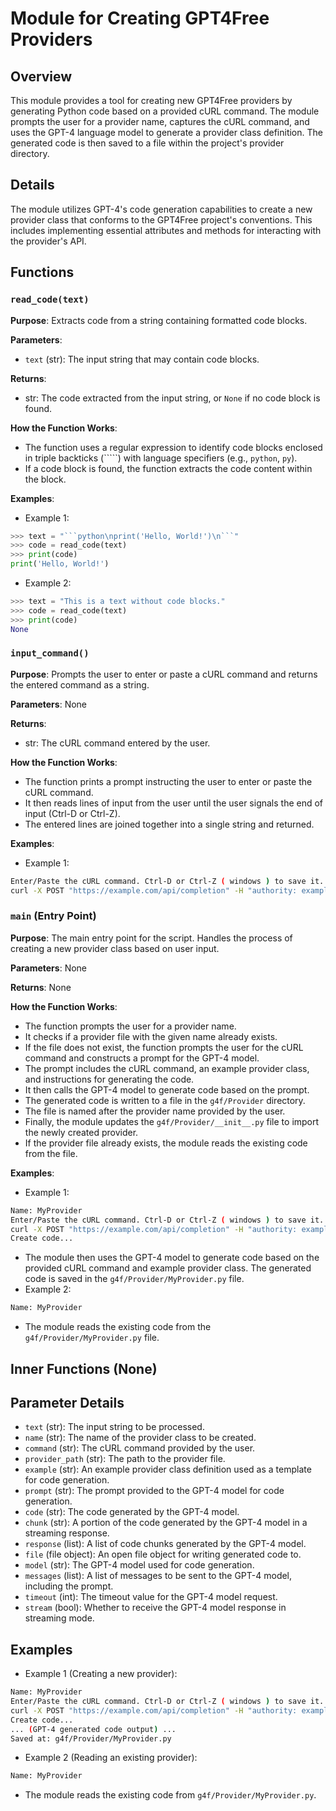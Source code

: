 # Module for Creating GPT4Free Providers
## Overview

This module provides a tool for creating new GPT4Free providers by generating Python code based on a provided cURL command. The module prompts the user for a provider name, captures the cURL command, and uses the GPT-4 language model to generate a provider class definition. The generated code is then saved to a file within the project's provider directory.

## Details

The module utilizes GPT-4's code generation capabilities to create a new provider class that conforms to the GPT4Free project's conventions. This includes implementing essential attributes and methods for interacting with the provider's API.

## Functions

### `read_code(text)`

**Purpose**: Extracts code from a string containing formatted code blocks.

**Parameters**:
- `text` (str): The input string that may contain code blocks.

**Returns**:
- str: The code extracted from the input string, or `None` if no code block is found.

**How the Function Works**:
- The function uses a regular expression to identify code blocks enclosed in triple backticks (`````) with language specifiers (e.g., `python`, `py`).
- If a code block is found, the function extracts the code content within the block.

**Examples**:
- Example 1:
```python
>>> text = "```python\nprint('Hello, World!')\n```"
>>> code = read_code(text)
>>> print(code)
print('Hello, World!')
```

- Example 2:
```python
>>> text = "This is a text without code blocks."
>>> code = read_code(text)
>>> print(code)
None
```

### `input_command()`

**Purpose**: Prompts the user to enter or paste a cURL command and returns the entered command as a string.

**Parameters**: None

**Returns**:
- str: The cURL command entered by the user.

**How the Function Works**:
- The function prints a prompt instructing the user to enter or paste the cURL command.
- It then reads lines of input from the user until the user signals the end of input (Ctrl-D or Ctrl-Z).
- The entered lines are joined together into a single string and returned.

**Examples**:
- Example 1:
```bash
Enter/Paste the cURL command. Ctrl-D or Ctrl-Z ( windows ) to save it.
curl -X POST "https://example.com/api/completion" -H "authority: example.com" -H "accept: application/json" -H "origin: https://example.com" -H "referer: https://example.com/chat" -H "user-agent: Mozilla/5.0 (Windows NT 10.0; Win64; x64) AppleWebKit/537.36 (KHTML, like Gecko) Chrome/119.0.0.0 Safari/537.36" -H "content-type: application/json" -d "{\"prompt\": \"Hello, World!\", \"model\": \"gpt-3.5-turbo\"}"
```

### `main` (Entry Point)

**Purpose**: The main entry point for the script. Handles the process of creating a new provider class based on user input.

**Parameters**: None

**Returns**: None

**How the Function Works**:
- The function prompts the user for a provider name.
- It checks if a provider file with the given name already exists.
- If the file does not exist, the function prompts the user for the cURL command and constructs a prompt for the GPT-4 model.
- The prompt includes the cURL command, an example provider class, and instructions for generating the code.
- It then calls the GPT-4 model to generate code based on the prompt.
- The generated code is written to a file in the `g4f/Provider` directory.
- The file is named after the provider name provided by the user.
- Finally, the module updates the `g4f/Provider/__init__.py` file to import the newly created provider.
- If the provider file already exists, the module reads the existing code from the file.

**Examples**:
- Example 1:
```bash
Name: MyProvider
Enter/Paste the cURL command. Ctrl-D or Ctrl-Z ( windows ) to save it.
curl -X POST "https://example.com/api/completion" -H "authority: example.com" -H "accept: application/json" -H "origin: https://example.com" -H "referer: https://example.com/chat" -H "user-agent: Mozilla/5.0 (Windows NT 10.0; Win64; x64) AppleWebKit/537.36 (KHTML, like Gecko) Chrome/119.0.0.0 Safari/537.36" -H "content-type: application/json" -d "{\"prompt\": \"Hello, World!\", \"model\": \"gpt-3.5-turbo\"}"
Create code...
```
- The module then uses the GPT-4 model to generate code based on the provided cURL command and example provider class. The generated code is saved in the `g4f/Provider/MyProvider.py` file.
- Example 2:
```bash
Name: MyProvider
```
- The module reads the existing code from the `g4f/Provider/MyProvider.py` file.

## Inner Functions (None)

## Parameter Details

- `text` (str): The input string to be processed.
- `name` (str): The name of the provider class to be created.
- `command` (str): The cURL command provided by the user.
- `provider_path` (str): The path to the provider file.
- `example` (str): An example provider class definition used as a template for code generation.
- `prompt` (str): The prompt provided to the GPT-4 model for code generation.
- `code` (str): The code generated by the GPT-4 model.
- `chunk` (str): A portion of the code generated by the GPT-4 model in a streaming response.
- `response` (list): A list of code chunks generated by the GPT-4 model.
- `file` (file object): An open file object for writing generated code to.
- `model` (str): The GPT-4 model used for code generation.
- `messages` (list): A list of messages to be sent to the GPT-4 model, including the prompt.
- `timeout` (int): The timeout value for the GPT-4 model request.
- `stream` (bool): Whether to receive the GPT-4 model response in streaming mode.

## Examples

- Example 1 (Creating a new provider):
```bash
Name: MyProvider
Enter/Paste the cURL command. Ctrl-D or Ctrl-Z ( windows ) to save it.
curl -X POST "https://example.com/api/completion" -H "authority: example.com" -H "accept: application/json" -H "origin: https://example.com" -H "referer: https://example.com/chat" -H "user-agent: Mozilla/5.0 (Windows NT 10.0; Win64; x64) AppleWebKit/537.36 (KHTML, like Gecko) Chrome/119.0.0.0 Safari/537.36" -H "content-type: application/json" -d "{\"prompt\": \"Hello, World!\", \"model\": \"gpt-3.5-turbo\"}"
Create code...
... (GPT-4 generated code output) ...
Saved at: g4f/Provider/MyProvider.py
```

- Example 2 (Reading an existing provider):
```bash
Name: MyProvider
```
- The module reads the existing code from `g4f/Provider/MyProvider.py`.
```markdown